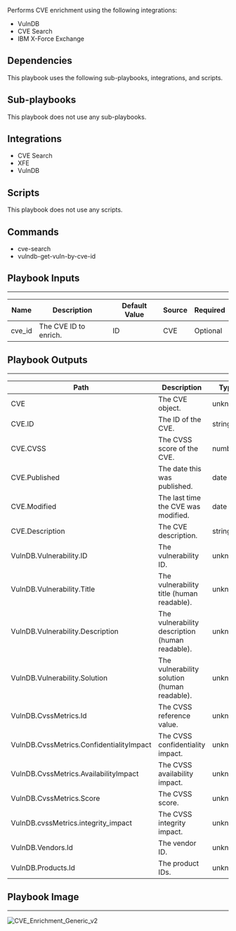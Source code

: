 Performs CVE enrichment using the following integrations:
- VulnDB
- CVE Search
- IBM X-Force Exchange

## Dependencies
This playbook uses the following sub-playbooks, integrations, and scripts.

## Sub-playbooks
This playbook does not use any sub-playbooks.

## Integrations
* CVE Search
* XFE
* VulnDB

## Scripts
This playbook does not use any scripts.

## Commands
* cve-search
* vulndb-get-vuln-by-cve-id

## Playbook Inputs
---

| **Name** | **Description** | **Default Value** | **Source** | **Required** |
| --- | --- | --- | --- | --- |
| cve_id | The CVE ID to enrich. | ID | CVE | Optional |

## Playbook Outputs
---

| **Path** | **Description** | **Type** |
| --- | --- | --- |
| CVE | The CVE object. | unknown |
| CVE.ID | The ID of the CVE. | string |
| CVE.CVSS | The CVSS score of the CVE. | number |
| CVE.Published | The date this was published. | date |
| CVE.Modified | The last time the CVE was modified. | date |
| CVE.Description | The CVE description. | string |
| VulnDB.Vulnerability.ID | The vulnerability ID. | unknown |
| VulnDB.Vulnerability.Title | The vulnerability title (human readable). | unknown |
| VulnDB.Vulnerability.Description | The vulnerability description (human readable). | unknown |
| VulnDB.Vulnerability.Solution | The vulnerability solution (human readable). | unknown |
| VulnDB.CvssMetrics.Id | The CVSS reference value. | unknown |
| VulnDB.CvssMetrics.ConfidentialityImpact | The CVSS confidentiality impact. | unknown |
| VulnDB.CvssMetrics.AvailabilityImpact | The CVSS availability impact. | unknown |
| VulnDB.CvssMetrics.Score | The CVSS score. | unknown |
| VulnDB.cvssMetrics.integrity_impact | The CVSS integrity impact. | unknown |
| VulnDB.Vendors.Id | The vendor ID. | unknown |
| VulnDB.Products.Id | The product IDs. | unknown |

## Playbook Image
---
![CVE_Enrichment_Generic_v2](https://raw.githubusercontent.com/cvescan/cvescan/1bdd5229392bd86f0cc58265a24df23ee3f7e662/docs/images/playbooks/CVE_Enrichment_Generic_v2.png)
